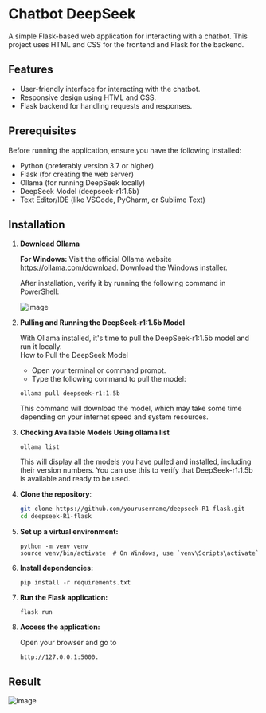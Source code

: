 # Chatbot DeepSeek

A simple Flask-based web application for interacting with a chatbot. This project uses HTML and CSS for the frontend and Flask for the backend.

## Features

- User-friendly interface for interacting with the chatbot.
- Responsive design using HTML and CSS.
- Flask backend for handling requests and responses.

## Prerequisites

Before running the application, ensure you have the following installed:
- Python (preferably version 3.7 or higher)
- Flask (for creating the web server)
- Ollama (for running DeepSeek locally)
- DeepSeek Model (deepseek-r1:1.5b)
- Text Editor/IDE (like VSCode, PyCharm, or Sublime Text)

## Installation

1. **Download Ollama**

   **For Windows:**
   Visit the official Ollama website https://ollama.com/download. Download the Windows installer.

   After installation, verify it by running the following command in PowerShell:
   
   ![image](https://github.com/user-attachments/assets/31d258fd-1292-471f-9553-c9b858a4cd71)

2. **Pulling and Running the DeepSeek-r1:1.5b Model**

   With Ollama installed, it's time to pull the DeepSeek-r1:1.5b model and run it locally. </br>
   How to Pull the DeepSeek Model
   - Open your terminal or command prompt.
   - Type the following command to pull the model:
   ```
   ollama pull deepseek-r1:1.5b
   ```
   This command will download the model, which may take some time depending on your internet speed and system resources.
   
4. **Checking Available Models Using ollama list**
   ```
   ollama list
   ```
   This will display all the models you have pulled and installed, including their version numbers. You can use this to verify that DeepSeek-r1:1.5b is available and ready to be used.

5. **Clone the repository**:
   ```bash
   git clone https://github.com/yourusername/deepseek-R1-flask.git
   cd deepseek-R1-flask
   
6. **Set up a virtual environment:**
   ```
   python -m venv venv
   source venv/bin/activate  # On Windows, use `venv\Scripts\activate`
   ```
   
7. **Install dependencies:**
   ```
   pip install -r requirements.txt
   ```
   
8. **Run the Flask application:**
   ```
   flask run
   ```
   
9. **Access the application:**

   Open your browser and go to
   ```
   http://127.0.0.1:5000.
   ```

## Result

![image](https://github.com/user-attachments/assets/ff7ac66d-574b-4c77-aa67-beb45bdd3a3e)

